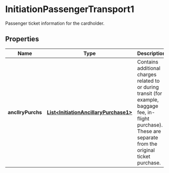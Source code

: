 

# InitiationPassengerTransport1

Passenger ticket information for the cardholder.
## Properties

Name | Type | Description | Notes
------------ | ------------- | ------------- | -------------
**ancllryPurchs** | [**List&lt;InitiationAncillaryPurchase1&gt;**](InitiationAncillaryPurchase1.md) | Contains additional charges related to or during transit (for example, baggage fee, in-flight purchase). These are separate from the original ticket purchase. |  [optional]



